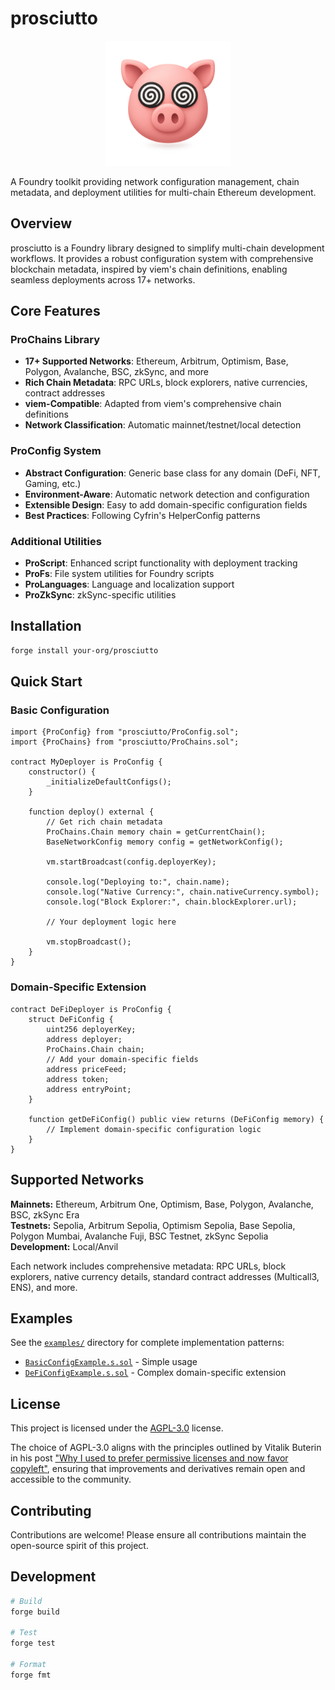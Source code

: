 # prosciutto

<div align="center">
  <img src="public/prosciutto.png" alt="Prosciutto Logo" width="200"/>
</div>

A Foundry toolkit providing network configuration management, chain metadata, and deployment utilities for multi-chain Ethereum development.

## Overview

prosciutto is a Foundry library designed to simplify multi-chain development workflows. It provides a robust configuration system with comprehensive blockchain metadata, inspired by viem's chain definitions, enabling seamless deployments across 17+ networks.

## Core Features

### **ProChains Library**

- **17+ Supported Networks**: Ethereum, Arbitrum, Optimism, Base, Polygon, Avalanche, BSC, zkSync, and more
- **Rich Chain Metadata**: RPC URLs, block explorers, native currencies, contract addresses
- **viem-Compatible**: Adapted from viem's comprehensive chain definitions
- **Network Classification**: Automatic mainnet/testnet/local detection

### **ProConfig System**

- **Abstract Configuration**: Generic base class for any domain (DeFi, NFT, Gaming, etc.)
- **Environment-Aware**: Automatic network detection and configuration
- **Extensible Design**: Easy to add domain-specific configuration fields
- **Best Practices**: Following Cyfrin's HelperConfig patterns

### **Additional Utilities**

- **ProScript**: Enhanced script functionality with deployment tracking
- **ProFs**: File system utilities for Foundry scripts
- **ProLanguages**: Language and localization support
- **ProZkSync**: zkSync-specific utilities

## Installation

```bash
forge install your-org/prosciutto
```

## Quick Start

### Basic Configuration

```solidity
import {ProConfig} from "prosciutto/ProConfig.sol";
import {ProChains} from "prosciutto/ProChains.sol";

contract MyDeployer is ProConfig {
    constructor() {
        _initializeDefaultConfigs();
    }

    function deploy() external {
        // Get rich chain metadata
        ProChains.Chain memory chain = getCurrentChain();
        BaseNetworkConfig memory config = getNetworkConfig();

        vm.startBroadcast(config.deployerKey);

        console.log("Deploying to:", chain.name);
        console.log("Native Currency:", chain.nativeCurrency.symbol);
        console.log("Block Explorer:", chain.blockExplorer.url);

        // Your deployment logic here

        vm.stopBroadcast();
    }
}
```

### Domain-Specific Extension

```solidity
contract DeFiDeployer is ProConfig {
    struct DeFiConfig {
        uint256 deployerKey;
        address deployer;
        ProChains.Chain chain;
        // Add your domain-specific fields
        address priceFeed;
        address token;
        address entryPoint;
    }

    function getDeFiConfig() public view returns (DeFiConfig memory) {
        // Implement domain-specific configuration logic
    }
}
```

## Supported Networks

**Mainnets:** Ethereum, Arbitrum One, Optimism, Base, Polygon, Avalanche, BSC, zkSync Era  
**Testnets:** Sepolia, Arbitrum Sepolia, Optimism Sepolia, Base Sepolia, Polygon Mumbai, Avalanche Fuji, BSC Testnet, zkSync Sepolia  
**Development:** Local/Anvil

Each network includes comprehensive metadata: RPC URLs, block explorers, native currency details, standard contract addresses (Multicall3, ENS), and more.

## Examples

See the [`examples/`](./examples/) directory for complete implementation patterns:

- [`BasicConfigExample.s.sol`](./examples/BasicConfigExample.s.sol) - Simple usage
- [`DeFiConfigExample.s.sol`](./examples/DeFiConfigExample.s.sol) - Complex domain-specific extension

## License

This project is licensed under the [AGPL-3.0](LICENSE) license.

The choice of AGPL-3.0 aligns with the principles outlined by Vitalik Buterin in his post ["Why I used to prefer permissive licenses and now favor copyleft"](https://vitalik.eth.limo/general/2025/07/07/copyleft.html), ensuring that improvements and derivatives remain open and accessible to the community.

## Contributing

Contributions are welcome! Please ensure all contributions maintain the open-source spirit of this project.

## Development

```bash
# Build
forge build

# Test
forge test

# Format
forge fmt
```
